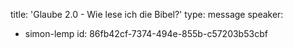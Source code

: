 title: 'Glaube 2.0 - Wie lese ich die Bibel?'
type: message
speaker:
  - simon-lemp
id: 86fb42cf-7374-494e-855b-c57203b53cbf
